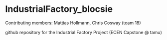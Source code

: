# IndustrialFactory_blocsie
Contributing members: Mattias Hollmann, Chris Cosway (team 18)

github repository for the Industrial Factory Project (ECEN Capstone @ tamu)

